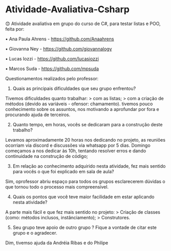 # Atividade-Avaliativa-Csharp

<p> 😊 Atividade avaliativa em grupo do curso de C#, para testar listas e POO, feita por: </p>

• Ana Paula Ahrens - https://github.com/Anaahrens

• Giovanna Ney - https://github.com/giovannalogy

• Lucas Iozzi - https://github.com/lucasiozzi

• Marcos Suda - https://github.com/mpsuda


<p> Questionamentos realizados pelo professor: </p>

1. Quais as principais dificuldades que seu grupo enfrentou?

Tivemos dificuldades quanto trabalhar:
	> com as listas;
	> com a criação de métodos (devido as variáveis - ofensor: chamamento).
tivemos pouco conhecimento sobre os assuntos, nos motivando a aprofundar por fora e procurando ajuda de terceiros. 

  
  2. Quanto tempo, em horas, vocês se dedicaram para a construção deste trabalho?
 
Levamos aproximadamente 20 horas nos dedicando no projeto, as reuniões ocorriam via discord e discussões via whatsapp por 5 dias.
Domingo começamos a nos dedicar às 10h, tentando resolver erros e dando continuidade na construção de código;
  
  3. Em relação ao conhecimento adquirido nesta atividade, fez mais sentido para vocês o que foi explicado em sala de aula?
   
  Sim, oprofessor abriu espaço para todos os grupos esclarecerem dúvidas o que tornou todo o processo mais compreensível.
    
   4. Quais os pontos que você teve maior facilidade em estar aplicando nesta atividade?
  
  A parte mais fácil e que fez mais sentido no projeto:
 	> Criação de classes (como: métodos inclusos, instânciamento);
	> Construtores.
  
  5. Seu grupo teve apoio de outro grupo ? Fique a vontade de citar este grupo e o
agradecer.
  
  Dim, tivemso ajuda da Andréia Ribas e do Philipe 
